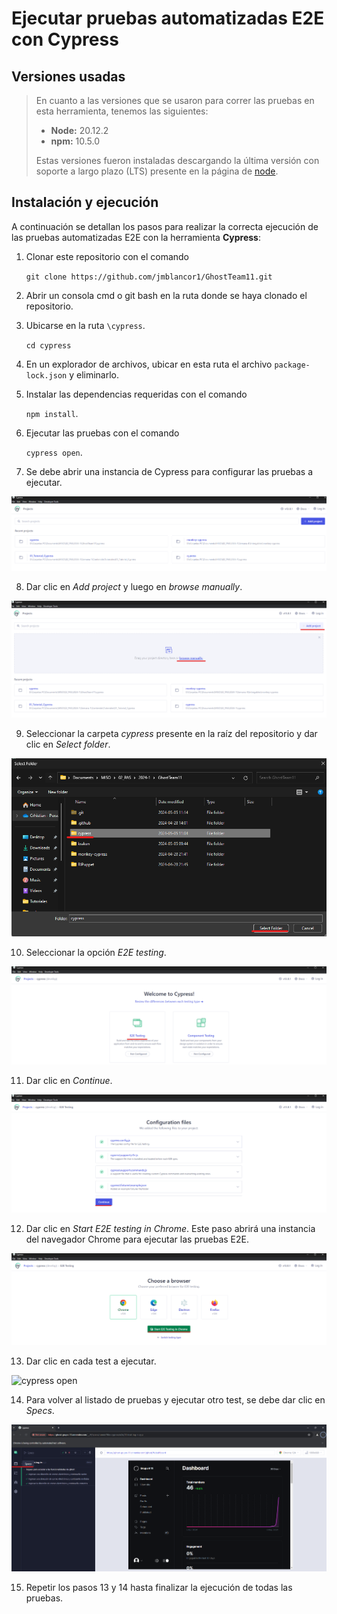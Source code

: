 # Ejecutar pruebas automatizadas E2E con Cypress

## Versiones usadas

> En cuanto a las versiones que se usaron para correr las pruebas en esta herramienta, tenemos las siguientes:
>
> - **Node:** 20.12.2
> - **npm:** 10.5.0
>
> Estas versiones fueron instaladas descargando la última versión con soporte a largo plazo (LTS) presente en la página de [node](https://nodejs.org/en/).

## Instalación y ejecución

A continuación se detallan los pasos para realizar la correcta ejecución de las pruebas automatizadas E2E con la herramienta **Cypress**:

1. Clonar este repositorio con el comando 

    `git clone https://github.com/jmblancor1/GhostTeam11.git`

2. Abrir un consola cmd o git bash en la ruta donde se haya clonado el repositorio.

3. Ubicarse en la ruta `\cypress`.

    `cd cypress`

4. En un explorador de archivos, ubicar en esta ruta el archivo `package-lock.json` y eliminarlo.

5. Instalar las dependencias requeridas con el comando 

    `npm install`.

6. Ejecutar las pruebas con el comando 
    
    `cypress open`.

7. Se debe abrir una instancia de Cypress para configurar las pruebas a ejecutar.

![cypress open](assets/1.png)

8. Dar clic en _Add project_ y luego en _browse manually_.

![cypress open](assets/2.png)

9. Seleccionar la carpeta _cypress_ presente en la raíz del repositorio y dar clic en _Select folder_.

![cypress open](assets/3.png)

10. Seleccionar la opción _E2E testing_.

![cypress open](assets/4.png)

11. Dar clic en _Continue_.

![cypress open](assets/5.png)

12. Dar clic en _Start E2E testing in Chrome_. Este paso abrirá una instancia del navegador Chrome para ejecutar las pruebas E2E.

![cypress open](assets/6.png)

13. Dar clic en cada test a ejecutar.

![cypress open](assets/7.png)

14. Para volver al listado de pruebas y ejecutar otro test, se debe dar clic en _Specs_.

![cypress open](assets/8.png)

15. Repetir los pasos 13 y 14 hasta finalizar la ejecución de todas las pruebas.